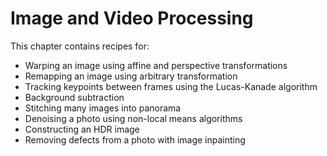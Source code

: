 # Image and Video Processing

This chapter contains recipes for:

* Warping an image using affine and perspective transformations 
* Remapping an image using arbitrary transformation 
* Tracking keypoints between frames using the Lucas-Kanade algorithm 
* Background subtraction 
* Stitching many images into panorama 
* Denoising a photo using non-local means algorithms 
* Constructing an HDR image 
* Removing defects from a photo with image inpainting
